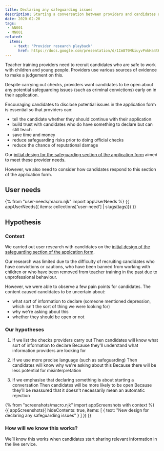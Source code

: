 ```yaml
---
title: Declaring any safeguarding issues
description: Starting a conversation between providers and candidates about safeguarding issues.
date: 2020-02-20
tags:
 - AN001
 - MN001
related:
  items:
    - text: 'Provider research playback'
      href: https://docs.google.com/presentation/d/1Im8T9MkiuyvPnkHa4tOeZU9M-Sl_E10Zkv2mrn6lEJY/edit#slide=id.p
---
```


Teacher training providers need to recruit candidates who are safe to work with children and young people. Providers use various sources of evidence to make a judgement on this.

Despite carrying out checks, providers want candidates to be open about any potential safeguarding issues (such as criminal convictions) early on in their application.

Encouraging candidates to disclose potential issues in the application form is essential so that providers can:

* tell the candidate whether they should continue with their application
* build trust with candidates who do have something to declare but can still teach
* save time and money
* reduce safeguarding risks prior to doing official checks
* reduce the chance of reputational damage

Our [initial design for the safeguarding section of the application form](/apply-for-teacher-training/suitability-to-work-with-children#your-suitability-to-work-with-children) aimed to meet these provider needs.

However, we also need to consider how candidates respond to this section of the application form.

## User needs

{% from "user-needs/macro.njk" import appUserNeeds %}
{{ appUserNeeds({ items: collections['user-need'] | slugs(tags)}) }}

## Hypothesis

### Context

We carried out user research with candidates on the [initial design of the safeguarding section of the applcation form](/apply-for-teacher-training/suitability-to-work-with-children#your-suitability-to-work-with-children).

Our research was limited due to the difficulty of recruiting candidates who have convictions or cautions, who have been banned from working with children or who have been removed from teacher training in the past due to unprofessional behaviour.

However, we were able to observe a few pain points for candidates. The content caused candidates to be uncertain about:

* what sort of information to declare (someone mentioned depression, which isn't the sort of thing we were looking for)
* why we're asking about this
* whether they should be open or not

### Our hypotheses

1. If we list the checks providers carry out
Then candidates will know what sort of information to declare
Because they'll understand what information providers are looking for

2. If we use more precise language (such as safeguarding)
Then candidates will know why we're asking about this
Because there will be less potential for misinterpretation

3. If we emphasise that declaring something is about starting a conversation
Then candidates will be more likely to be open
Because they'll be reassured that it doesn't necessarily mean an automatic rejection

{% from "screenshots/macro.njk" import appScreenshots with context %}
{{ appScreenshots({
  hideContents: true,
  items: [
    { text: "New design for declaring any safeguarding issues" }
  ]
}) }}

### How will we know this works?

 We’ll know this works when candidates start sharing relevant information in the live service.
